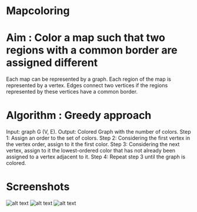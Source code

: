 # Mapcoloring
# Aim : Color a map such that two regions with a common border are assigned different 
Each map can be represented by a graph.
Each region of the map is represented by 
a vertex.
Edges connect two vertices if the regions 
represented by these vertices have a common
 border.
 # Algorithm  : Greedy approach
 Input: graph G (V, E).
 Output: Colored Graph with the number of colors.
 Step 1: Assign an order to the set of colors.
 Step 2: Considering the first vertex in the vertex order,
 assign to it the first color.
 Step 3: Considering the next vertex, assign to it the
 lowest-ordered color that has not already been assigned
 to a vertex adjacent to it.
 Step 4: Repeat step 3 until the graph is colored.
 # Screenshots
 ![alt text](https://i.imgur.com/lEtYVcI.png)
  ![alt text](https://i.imgur.com/rTrHP4m.png)
   ![alt text](https://i.imgur.com/DL1Ok03.png)
